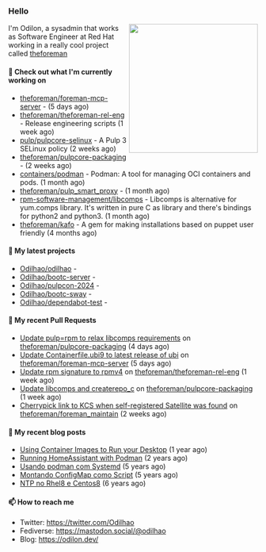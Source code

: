### Hello

<img align="right" src="https://avatars.githubusercontent.com/odilhao" width="260">

I'm Odilon, a sysadmin that works as Software Engineer at Red Hat working in a really cool project called [theforeman](https://theforeman.org/)

#### 👷 Check out what I'm currently working on

- [theforeman/foreman-mcp-server](https://github.com/theforeman/foreman-mcp-server) -  (5 days ago)
- [theforeman/theforeman-rel-eng](https://github.com/theforeman/theforeman-rel-eng) - Release engineering scripts (1 week ago)
- [pulp/pulpcore-selinux](https://github.com/pulp/pulpcore-selinux) - A Pulp 3 SELinux policy (2 weeks ago)
- [theforeman/pulpcore-packaging](https://github.com/theforeman/pulpcore-packaging) -  (2 weeks ago)
- [containers/podman](https://github.com/containers/podman) - Podman: A tool for managing OCI containers and pods. (1 month ago)
- [theforeman/pulp_smart_proxy](https://github.com/theforeman/pulp_smart_proxy) -  (1 month ago)
- [rpm-software-management/libcomps](https://github.com/rpm-software-management/libcomps) - Libcomps is alternative for yum.comps library. It&#39;s written in pure C as library and there&#39;s bindings for python2 and python3. (1 month ago)
- [theforeman/kafo](https://github.com/theforeman/kafo) - A gem for making installations based on puppet user friendly (4 months ago)

#### 🌱 My latest projects

- [Odilhao/odilhao](https://github.com/Odilhao/odilhao) - 
- [Odilhao/bootc-server](https://github.com/Odilhao/bootc-server) - 
- [Odilhao/pulpcon-2024](https://github.com/Odilhao/pulpcon-2024) - 
- [Odilhao/bootc-sway](https://github.com/Odilhao/bootc-sway) - 
- [Odilhao/dependabot-test](https://github.com/Odilhao/dependabot-test) - 

#### 🔨 My recent Pull Requests

- [Update pulp=rpm to relax libcomps requirements](https://github.com/theforeman/pulpcore-packaging/pull/2233) on [theforeman/pulpcore-packaging](https://github.com/theforeman/pulpcore-packaging) (4 days ago)
- [Update Containerfile.ubi9 to latest release of ubi](https://github.com/theforeman/foreman-mcp-server/pull/28) on [theforeman/foreman-mcp-server](https://github.com/theforeman/foreman-mcp-server) (5 days ago)
- [Update rpm signature to rpmv4](https://github.com/theforeman/theforeman-rel-eng/pull/526) on [theforeman/theforeman-rel-eng](https://github.com/theforeman/theforeman-rel-eng) (1 week ago)
- [Update libcomps and createrepo_c](https://github.com/theforeman/pulpcore-packaging/pull/2226) on [theforeman/pulpcore-packaging](https://github.com/theforeman/pulpcore-packaging) (1 week ago)
- [Cherrypick link to KCS when self-registered Satellite was found](https://github.com/theforeman/foreman_maintain/pull/1059) on [theforeman/foreman_maintain](https://github.com/theforeman/foreman_maintain) (2 weeks ago)

#### 📜 My recent blog posts

- [Using Container Images to Run your Desktop](https://odilon.dev/2024/10/29/building-a-desktop-with-bootc/) (1 year ago)
- [Running HomeAssistant with Podman](https://odilon.dev/2022/12/20/homeassistant-with-podman/) (2 years ago)
- [Usando podman com Systemd](https://odilon.dev/2020/06/30/usando-podman-com-systemd/) (5 years ago)
- [Montando ConfigMap como Script](https://odilon.dev/2020/03/08/montando-configmap-como-script/) (5 years ago)
- [NTP no Rhel8 e Centos8](https://odilon.dev/2019/09/17/2019-09-17-ntp-rhel8-centos8/) (6 years ago)


#### 📫 How to reach me

- Twitter: https://twitter.com/Odilhao
- Fediverse: https://mastodon.social/@odilhao
- Blog: https://odilon.dev/
